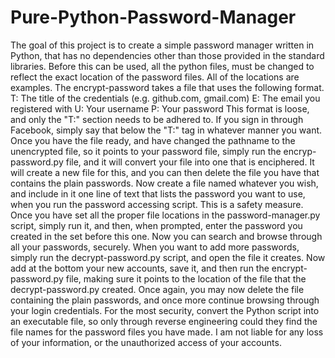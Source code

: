 # Pure-Python-Password-Manager
The goal of this project is to create a simple password manager written in Python, that has no dependencies other than those provided in the standard libraries.
Before this can be used, all the python files, must be changed to reflect the exact location of the password files. All of the locations are examples.
The encrypt-password takes a file that uses the following format.
T: The title of the credentials (e.g. github.com, gmail.com)
E: The email you registered with
U: Your username
P: Your password
This format is loose, and only the "T:" section needs to be adhered to. If you sign in through Facebook, simply say that below the "T:" tag in whatever manner you want.
Once you have the file ready, and have changed the pathname to the unencrypted file, so it points to your password file, simply run the encryp-password.py file, and it will convert your file into one that is enciphered. It will create a new file for this, and you can then delete the file you have that contains the plain passwords.
Now create a file named whatever you wish, and include in it one line of text that lists the password you want to use, when you run the password accessing script. This is a safety measure.
Once you have set all the proper file locations in the password-manager.py script, simply run it, and then, when prompted, enter the password you created in the set before this one.
Now you can search and browse through all your passwords, securely.
When you want to add more passwords, simply run the decrypt-password.py script, and open the file it creates. Now add at the bottom your new accounts, save it, and then run the encrypt-password.py file, making sure it points to the location of the file that the decrypt-password.py created. Once again, you may now delete the file containing the plain passwords, and once more continue browsing through your login credentials.
For the most security, convert the Python script into an executable file, so only through reverse engineering could they find the file names for the password files you have made.
I am not liable for any loss of your information, or the unauthorized access of your accounts.
